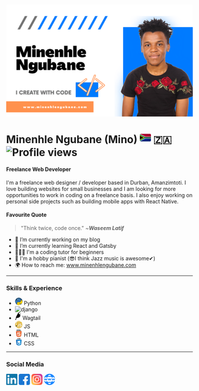 <img src='https://github.com/Minenhle-Ngubane/Minenhle-Ngubane/blob/main/banner-2.png'>

# Minenhle Ngubane (Mino) <img src='https://github.com/Minenhle-Ngubane/Minenhle-Ngubane/blob/main/south-africa.svg' height='30'> :south_africa: ![Profile views](https://gpvc.arturio.dev/Minenhle-Ngubane) 
#### Freelance Web Developer
I'm a freelance web designer / developer based in Durban, Amanzimtoti. I love building websites for small businesses and I am looking for more opportunities to work in coding on a freelance basis. I also enjoy working on personal side projects such as building mobile apps with React Native.

#### Favourite Quote
> "Think twice, code once."
> ~***Waseem Latif***

- 🔭 I’m currently working on my blog
- 🌱 I’m currently learning React and Gatsby
- 👨🏾‍🏫 I'm a coding tutor for beginners
- 🎹 I'm a hobby pianist (😎I think Jazz music is awesome✔)
- 🌍 How to reach me: www.minenhlengubane.com 
<hr/>

### Skills & Experience

- <img src='https://github.com/Minenhle-Ngubane/Minenhle-Ngubane/blob/main/python.svg' alt='linkedin' height='20'> Python
- <img src='https://static.djangoproject.com/img/logos/django-logo-negative.svg' alt='django' height='20'>
- <img src='https://github.com/Minenhle-Ngubane/Minenhle-Ngubane/blob/main/wagtail-seeklogo.com.svg' alt='wagtail' height='20'> Wagtail
- <img src='https://github.com/Minenhle-Ngubane/Minenhle-Ngubane/blob/main/javascript.svg' alt='javascript' height='20'> JS
- <img src='https://github.com/Minenhle-Ngubane/Minenhle-Ngubane/blob/main/html-5.svg' alt='html' height='20'> HTML
- <img src='https://github.com/Minenhle-Ngubane/Minenhle-Ngubane/blob/main/css.svg' alt='css' height='20'> CSS
<hr/>

### Social Media

[<img src='https://github.com/Minenhle-Ngubane/Minenhle-Ngubane/blob/main/linkedin-logo.svg' alt='linkedin' height='30'>](https://www.linkedin.com/in/https://www.linkedin.com/in/minenhle-ngubane-mino//)  [<img src='https://github.com/Minenhle-Ngubane/Minenhle-Ngubane/blob/main/facebook.svg' alt='facebook' height='30'>](https://www.facebook.com/https://www.facebook.com/groups/minenhlengubane)  [<img src='https://github.com/Minenhle-Ngubane/Minenhle-Ngubane/blob/main/instagram.svg' alt='instagram' height='30'>](https://www.instagram.com/https://www.instagram.com/minenhle__ngubane//)  [<img src='https://github.com/Minenhle-Ngubane/Minenhle-Ngubane/blob/main/world-wide-web.svg' alt='website' height='30'>](www.minenhlengubane.com)  

